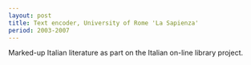 ```yaml
---
layout: post
title: Text encoder, University of Rome 'La Sapienza'
period: 2003-2007
---
```

Marked-up Italian literature as part on the Italian on-line library project.
